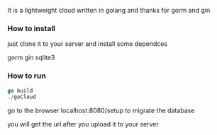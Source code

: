 It is a lightweight cloud written in golang and thanks for gorm and gin


### How to install
just clone it to your server and install some dependces

gorm gin sqlite3


### How to run
```go
go build
./goCloud
```
go to the browser localhost:8080/setup to migrate the database


you will get the url after you upload it to your server
